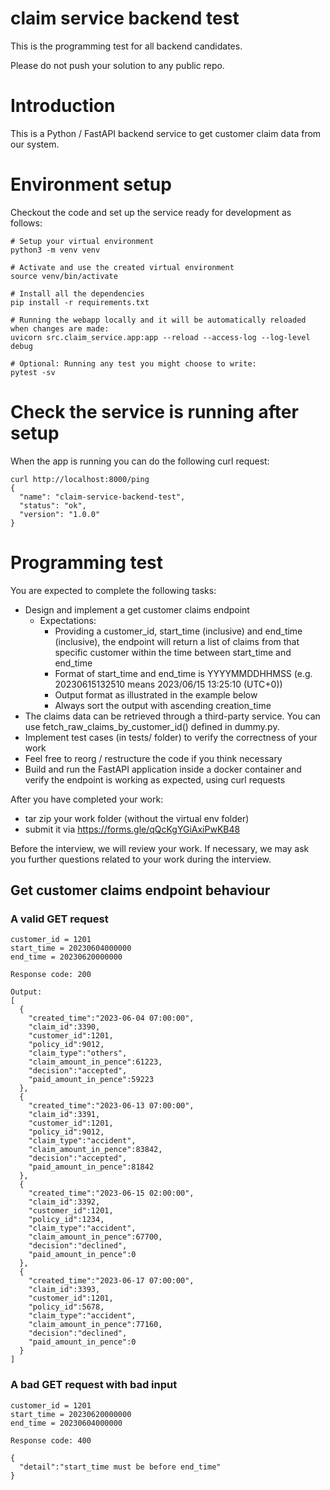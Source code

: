 # claim service backend test

This is the programming test for all backend candidates.

Please do not push your solution to any public repo.

# Introduction

This is a Python / FastAPI backend service to get customer claim data from our system.

# Environment setup

Checkout the code and set up the service ready for development as follows:

    # Setup your virtual environment
    python3 -m venv venv

    # Activate and use the created virtual environment
    source venv/bin/activate

    # Install all the dependencies
    pip install -r requirements.txt

    # Running the webapp locally and it will be automatically reloaded when changes are made:
    uvicorn src.claim_service.app:app --reload --access-log --log-level debug

    # Optional: Running any test you might choose to write:
    pytest -sv


# Check the service is running after setup

When the app is running you can do the following curl request:

    curl http://localhost:8000/ping
    {
      "name": "claim-service-backend-test",
      "status": "ok",
      "version": "1.0.0"
    }


# Programming test 

You are expected to complete the following tasks:
  - Design and implement a get customer claims endpoint
    - Expectations: 
      - Providing a customer_id, start_time (inclusive) and end_time (inclusive), the endpoint will return a list of claims from that specific customer within the time between start_time and end_time
      - Format of start_time and end_time is YYYYMMDDHHMSS (e.g. 20230615132510 means 2023/06/15 13:25:10 (UTC+0))
      - Output format as illustrated in the example below
      - Always sort the output with ascending creation_time
  - The claims data can be retrieved through a third-party service. You can use fetch_raw_claims_by_customer_id() defined in dummy.py. 
  - Implement test cases (in tests/ folder) to verify the correctness of your work
  - Feel free to reorg / restructure the code if you think necessary
  - Build and run the FastAPI application inside a docker container and verify the
    endpoint is working as expected, using curl requests


After you have completed your work:
  - tar zip your work folder (without the virtual env folder)
  - submit it via https://forms.gle/qQcKgYGiAxiPwKB48


Before the interview, we will review your work. 
If necessary, we may ask you further questions related to your work during the interview. 


## Get customer claims endpoint behaviour

### A valid GET request

    customer_id = 1201
    start_time = 20230604000000
    end_time = 20230620000000

    Response code: 200

    Output:
    [
      {
        "created_time":"2023-06-04 07:00:00",
        "claim_id":3390,
        "customer_id":1201,
        "policy_id":9012,
        "claim_type":"others",
        "claim_amount_in_pence":61223,
        "decision":"accepted",
        "paid_amount_in_pence":59223
      },
      {
        "created_time":"2023-06-13 07:00:00",
        "claim_id":3391,
        "customer_id":1201,
        "policy_id":9012,
        "claim_type":"accident",
        "claim_amount_in_pence":83842,
        "decision":"accepted",
        "paid_amount_in_pence":81842
      },
      {
        "created_time":"2023-06-15 02:00:00",
        "claim_id":3392,
        "customer_id":1201,
        "policy_id":1234,
        "claim_type":"accident",
        "claim_amount_in_pence":67700,
        "decision":"declined",
        "paid_amount_in_pence":0
      },
      {
        "created_time":"2023-06-17 07:00:00",
        "claim_id":3393,
        "customer_id":1201,
        "policy_id":5678,
        "claim_type":"accident",
        "claim_amount_in_pence":77160,
        "decision":"declined",
        "paid_amount_in_pence":0
      }
    ]

### A bad GET request with bad input

    customer_id = 1201
    start_time = 20230620000000
    end_time = 20230604000000

    Response code: 400

    {
      "detail":"start_time must be before end_time"
    }
